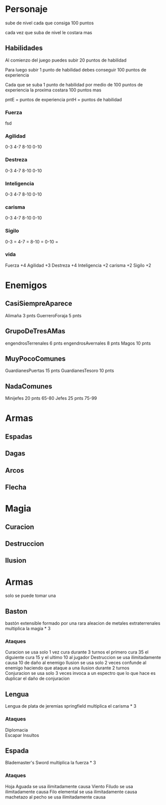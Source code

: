 # Personaje
sube de nivel cada que consiga 100 puntos

cada vez que suba de nivel le costara mas

## Habilidades
Al comienzo del juego puedes subir 20 puntos de habilidad

Para luego subir 1 punto de habilidad debes conseguir 100 puntos de experiencia 

Cada que se suba 1 punto de habilidad por medio de 100 puntos de experiencia la proxima costara 100 puntos mas

pntE = puntos de experiencia
pntH = puntos de habilidad

### Fuerza
fsd

### Agilidad
0-3 4-7 8-10 0-10
 
### Destreza
0-3 4-7 8-10 0-10

### Inteligencia
0-3 4-7 8-10 0-10
    
### carisma
0-3 4-7 8-10 0-10

### Sigilo
0-3 =  4-7 =  8-10 =  0-10 =

### vida
Fuerza       +4
Agilidad     +3
Destreza     +4
Inteligencia +2
carisma      +2
Sigilo       +2





# Enemigos

## CasiSiempreAparece
Alimaña             3   pnts 
GuerreroForaja      5   pnts 

## GrupoDeTresAMas
engendrosTerrenales 6   pnts
engendrosAvernales  8   pnts
Magos               10  pnts

## MuyPocoComunes
GuardianesPuertas   15  pnts
GuardianesTesoro    10  pnts 

## NadaComunes
Minijefes           20  pnts   65-80
Jefes               25  pnts   75-99

# Armas

## Espadas

## Dagas

## Arcos

## Flecha

# Magia 

## Curacion

## Destruccion

## Ilusion 


# Armas
 solo se puede tomar una

## Baston 
 bastón extensible formado por una rara aleacion de metales extraterrenales 
 multiplica la magia * 3
### Ataques
Curacion            se usa solo 1 vez cura durante 3 turnos el primero cura 35 el diguiente cura 15 y el ultimo 10 al jugador
Destruccion         se usa ilimitadamente causa 10 de daño al enemigo
Ilusion             se usa solo 2 veces confunde al enemigo haciendo que ataque a una ilusion durante 2 turnos   
Conjuracion         se usa solo 3 veces invoca a un espectro  que lo que hace es duplicar el daño de conjuracion

## Lengua 
 Lengua de plata de jeremias springfield
 multiplica el carisma * 3 
### Ataques
Diplomacia          
Escapar
Insultos  

## Espada
 Blademaster's Sword
 multiplica la fuerza * 3 
### Ataques
Hoja Aguada         se usa ilimitadamente causa 
Viento Filudo       se usa ilimitadamente causa 
Filo elemental      se usa ilimitadamente causa   
machetazo al pecho  se usa ilimitadamente causa 
 